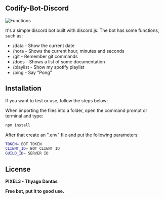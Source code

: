 ## Codify-Bot-Discord

![Functions](https://i.imgur.com/wLtlC1Z.png)

It's a simple discord bot built with discord.js. The bot has some functions, such as:

- /data - Show the current date
- /hora - Shows the current hour, minutes and seconds
- /git - Remember git commands
- /docs - Shows a list of some documentation
- /playlist - Show my spotify playlist
- /ping - Say "Pong"

## Installation

If you want to test or use, follow the steps below:

When importing the files into a folder, open the command prompt or terminal and type:

```sh
npm install
```

After that create an ".env" file and put the following parameters:

```sh
TOKEN= BOT TOKEN
CLIENT_ID= BOT CLIENT ID
GUILD_ID= SERVER ID

```


## License

**PIXEL3 - Thyago Dantas**

**Free bot, put it to good use.**
